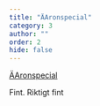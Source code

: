 ```yaml
---
title: "ÄAronspecial"
category: 3
author: ""
order: 2
hide: false
---
```


<div class="center">  
  <p>
    <a href="/teambuilding/ARONSPECIAL/">ÄAronspecial</a>
  </p>
  <p>Fint. Riktigt fint</p>
</div>

